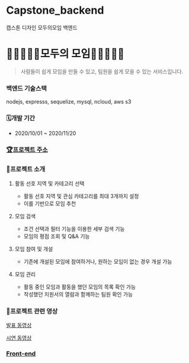 # Capstone_backend
캡스톤 디자인 모두의모임 백엔드

# 👩🏻‍🤝‍👩🏻모두의 모임👨🏻‍🤝‍👨🏻
> 사람들이 쉽게 모임을 만들 수 있고, 팀원을 쉽게 모을 수 있는 서비스입니다.

### 백엔드 기술스택
nodejs, expresss, sequelize, mysql, ncloud, aws s3

### 🗓개발 기간

- 2020/10/01 ~ 2020/11/20

### [🏆프로젝트 주소](https://capstone-frontend.vercel.app)


### 📕프로젝트 소개

1. 활동 선호 지역 및 카테고리 선택

    - 활동 선호 지역 및 관심 카테고리를 최대 3개까지 설정 
    - 이를 기반으로 모임 추천

2. 모임 검색

    - 조건 선택과 필터 기능을 이용한 세부 검색 기능
    - 모임의 평점 조회 및 Q&A 기능
    
3. 모임 참여 및 개설

    - 기존에 개설된 모임에 참여하거나, 원하는 모임이 없는 경우 개설 가능
    
4. 모임 관리

    - 활동 중인 모임과 활동을 했던 모임의 목록 확인 가능
    - 작성했던 지원서의 열람과 함께하는 팀원 확인 가능

### 📗프로젝트 관련 영상
[발표 동영상](https://www.youtube.com/watch?v=Nd9qJGEcEcs&t=253s)


[시연 동영상](https://www.youtube.com/watch?v=LJOgSqOo3C8&t=1s)

    
### [Front-end](https://github.com/Jeongeun-Choi/Capstone_frontend) 


 

